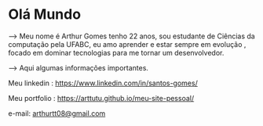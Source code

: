 <h1> Olá Mundo </h1>

--> Meu nome é Arthur Gomes tenho 22 anos, sou estudante de Ciências da computação pela UFABC, eu amo aprender e estar sempre em evolução , focado em dominar tecnologias
    para me tornar um desenvolvedor.

-->  Aqui algumas informações importantes.

  
  Meu linkedin : https://www.linkedin.com/in/santos-gomes/
  
  Meu portfolio : https://arttutu.github.io/meu-site-pessoal/
  
  e-mail: arthurtt08@gmail.com

